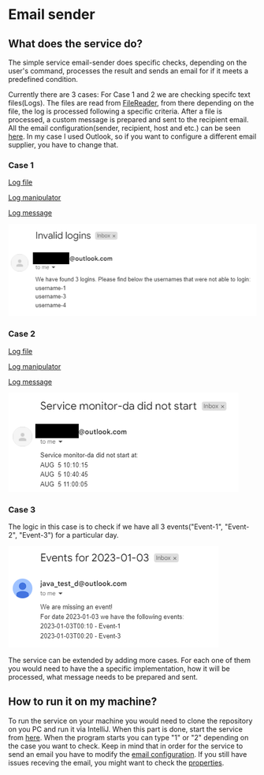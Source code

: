 # Email sender 

## What does the service do?
The simple service email-sender does specific checks, depending on the user's command, processes the result and sends an email for if it meets a predefined condition. 

Currently there are 3 cases:
For Case 1 and 2 we are checking specifc text files(Logs). The files are read from [FileReader](https://github.com/DenisBuserski/email-sender/blob/main/src/main/java/org/example/FileReader.java), from there depending on the file, the log is processеd following a specific criteria. After a file is processed, a custom message is prepared and sent to the recipient email. All the email configuration(sender, recipient, host and etc.) can be seen [here](https://github.com/DenisBuserski/email-sender/blob/main/src/main/java/org/example/email/EmailConfiguration.java). In my case I used Outlook, so if you want to configure a different email supplier, you have to change that.

### Case 1
[Log file](https://github.com/DenisBuserski/email-sender/blob/main/src/main/resources/logs-1.txt)

[Log manipulator](https://github.com/DenisBuserski/email-sender/blob/main/src/main/java/org/example/logmanipulator/Log1.java)

[Log message](https://github.com/DenisBuserski/email-sender/blob/main/src/main/java/org/example/messagepreparation/Log1Message.java)

![Output](https://github.com/DenisBuserski/email-sender/blob/main/case-1.png)


### Case 2
[Log file](https://github.com/DenisBuserski/email-sender/blob/main/src/main/resources/logs-2.txt)

[Log manipulator](https://github.com/DenisBuserski/email-sender/blob/main/src/main/java/org/example/logmanipulator/Log2.java)

[Log message](https://github.com/DenisBuserski/email-sender/blob/main/src/main/java/org/example/messagepreparation/Log2Message.java)

![Output](https://github.com/DenisBuserski/email-sender/blob/main/case-2.png)


### Case 3
The logic in this case is to check if we have all 3 events("Event-1", "Event-2", "Event-3") for a particular day.

![Output](https://github.com/DenisBuserski/email-sender/blob/main/case-3.png)

The service can be extended by adding more cases. For each one of them you would need to have the a specific implementation, how it will be processed, what message needs to be prepared and sent.




## How to run it on my machine?
To run the service on your machine you would need to clone the repository on you PC and run it via IntelliJ. When this part is done, start the service from [here](https://github.com/DenisBuserski/email-sender/blob/main/src/main/java/org/example/Application.java). When the program starts you can type "1" or "2" depending on the case you want to check. Keep in mind that in order for the service to send an email you have to modify the [email configuration](https://github.com/DenisBuserski/email-sender/blob/main/src/main/java/org/example/email/EmailConfiguration.java). If you still have issues receving the email, you might want to check the [properties](https://github.com/DenisBuserski/email-sender/blob/main/src/main/java/org/example/Application.java).
